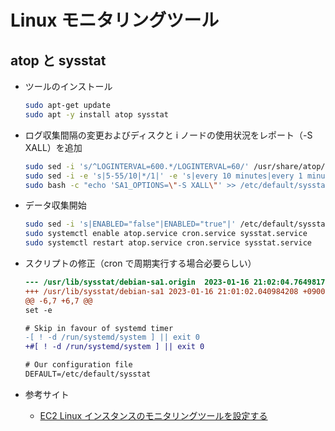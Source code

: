 Linux モニタリングツール
===

## atop と sysstat

- ツールのインストール

    ```bash
    sudo apt-get update
    sudo apt -y install atop sysstat
    ```

- ログ収集間隔の変更およびディスクと i ノードの使用状況をレポート（-S XALL）を追加

    ```bash
    sudo sed -i 's/^LOGINTERVAL=600.*/LOGINTERVAL=60/' /usr/share/atop/atop.daily
    sudo sed -i -e 's|5-55/10|*/1|' -e 's|every 10 minutes|every 1 minute|' -e 's|debian-sa1|debian-sa1 -S XALL|g' /etc/cron.d/sysstat
    sudo bash -c "echo 'SA1_OPTIONS=\"-S XALL\"' >> /etc/default/sysstat"
    ```

- データ収集開始

    ```bash
    sudo sed -i 's|ENABLED="false"|ENABLED="true"|' /etc/default/sysstat
    sudo systemctl enable atop.service cron.service sysstat.service
    sudo systemctl restart atop.service cron.service sysstat.service
    ```

- スクリプトの修正（cron で周期実行する場合必要らしい）

    ```diff
    --- /usr/lib/sysstat/debian-sa1.origin  2023-01-16 21:02:04.764981715 +0900
    +++ /usr/lib/sysstat/debian-sa1 2023-01-16 21:01:02.040984208 +0900
    @@ -6,7 +6,7 @@
    set -e
    
    # Skip in favour of systemd timer
    -[ ! -d /run/systemd/system ] || exit 0
    +#[ ! -d /run/systemd/system ] || exit 0
    
    # Our configuration file
    DEFAULT=/etc/default/sysstat
    ```

- 参考サイト
    - [EC2 Linux インスタンスのモニタリングツールを設定する](https://aws.amazon.com/jp/premiumsupport/knowledge-center/ec2-linux-configure-monitoring-tools/)
